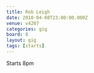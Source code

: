 ```yaml
---
title: Rob Leigh
date: 2010-04-08T23:00:00.000Z
venue: v4207
categories: gig
board: 8
layout: gig
tags: [starts]
---
```

Starts 8pm
